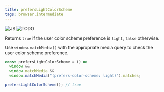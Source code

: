 ```yaml
---
title: prefersLightColorScheme
tags: browser,intermediate
---
```


![JS](https://img.shields.io/badge/supports-javascript-yellow.svg?style=flat-square)
![TODO](https://img.shields.io/badge///TODO-blue.svg?style=flat-square)

Returns `true` if the user color scheme preference is `light`, `false` otherwise.

Use `window.matchMedia()` with the appropriate media query to check the user color scheme preference.

```js
const prefersLightColorScheme = () =>
  window &&
  window.matchMedia &&
  window.matchMedia("(prefers-color-scheme: light)").matches;
```

```js
prefersLightColorScheme(); // true
```
